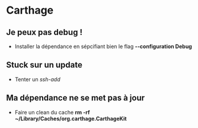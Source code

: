 # Carthage

## Je peux pas debug !
* Installer la dépendance en sépcifiant bien le flag **--configuration Debug**

## Stuck sur un update
* Tenter un *ssh-add*

## Ma dépendance ne se met pas à jour
* Faire un clean du cache **rm -rf ~/Library/Caches/org.carthage.CarthageKit**
